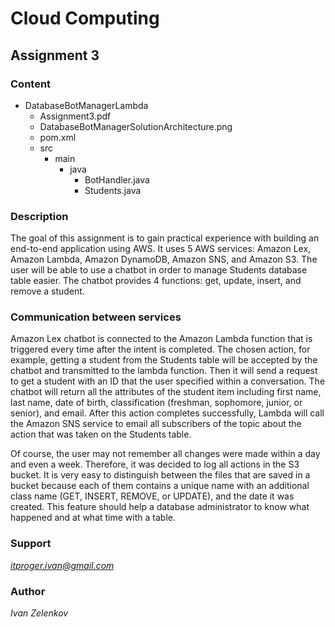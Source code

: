 # Cloud Computing

## Assignment 3

### Content
- DatabaseBotManagerLambda
    - Assignment3.pdf
    - DatabaseBotManagerSolutionArchitecture.png
    - pom.xml
    - src
        - main
            - java
                - BotHandler.java
                - Students.java

### Description
The goal of this assignment is to gain practical experience with building an end-to-end application using AWS. 
It uses 5 AWS services: Amazon Lex, Amazon Lambda, Amazon DynamoDB, Amazon SNS, and Amazon S3. The user will 
be able to use a chatbot in order to manage Students database table easier. The chatbot provides 4 functions: 
get, update, insert, and remove a student.

### Communication between services
Amazon Lex chatbot is connected to the Amazon Lambda function that is triggered every time after the intent is completed.
The chosen action, for example, getting a student from the Students table will be accepted by the chatbot and transmitted 
to the lambda function. Then it will send a request to get a student with an ID that the user specified within a conversation.
The chatbot will return all the attributes of the student item including first name, last name, date of birth, classification 
(freshman, sophomore, junior, or senior), and email. After this action completes successfully, Lambda will call the Amazon SNS 
service to email all subscribers of the topic about the action that was taken on the Students table. 

Of course, the user may not remember all changes were made within a day and even a week. Therefore, it was decided to log all 
actions in the S3 bucket. It is very easy to distinguish between the files that are saved in a bucket because each of them 
contains a unique name with an additional class name (GET, INSERT, REMOVE, or UPDATE), and the date it was created.
This feature should help a database administrator to know what happened and at what time with a table.

### Support
*itproger.ivan@gmail.com*

### Author
*Ivan Zelenkov*